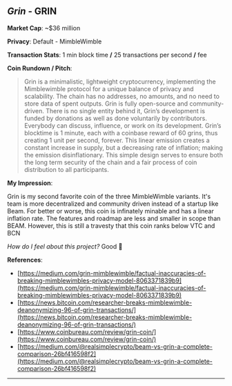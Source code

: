
## *Grin* - GRIN

**Market Cap**: ~$36 million

**Privacy**: Default - MimbleWimble 

**Transaction Stats**: 1 min block time **/** 25 transactions per second **/**  fee

**Coin Rundown / Pitch**: 

> Grin is a minimalistic, lightweight cryptocurrency, implementing the Mimblewimble protocol for a unique balance of privacy and scalability. The chain has no addresses, no amounts, and no need to store data of spent outputs. Grin is fully open-source and community-driven. There is no single entity behind it, Grin’s development is funded by donations as well as done voluntarily by contributors. Everybody can discuss, influence, or work on its development. Grin’s blocktime is 1 minute, each with a coinbase reward of 60 grins, thus creating 1 unit per second, forever. This linear emission creates a constant increase in supply, but a decreasing rate of inflation; making the emission disinflationary. This simple design serves to ensure both the long term security of the chain and a fair process of coin distribution to all participants.

**My Impression**: 

Grin is my second favorite coin of the three MimbleWimble variants. It's team is more decentralized and community driven instead of a startup like Beam. For better or worse, this coin is infinately minable and has a linear inflation rate. The features and roadmap are less and smaller in scope than BEAM. However, this is still a travesty that this coin ranks below VTC and BCN

*How do I feel about this project?* Good 🙂

**References**:
- [https://medium.com/grin-mimblewimble/factual-inaccuracies-of-breaking-mimblewimbles-privacy-model-8063371839b9](https://medium.com/grin-mimblewimble/factual-inaccuracies-of-breaking-mimblewimbles-privacy-model-8063371839b9)
- [https://news.bitcoin.com/researcher-breaks-mimblewimble-deanonymizing-96-of-grin-transactions/](https://news.bitcoin.com/researcher-breaks-mimblewimble-deanonymizing-96-of-grin-transactions/)
- [https://www.coinbureau.com/review/grin-coin/](https://www.coinbureau.com/review/grin-coin/)
- [https://medium.com/@realsimplecrypto/beam-vs-grin-a-complete-comparison-26bf416598f2](https://medium.com/@realsimplecrypto/beam-vs-grin-a-complete-comparison-26bf416598f2)

---
